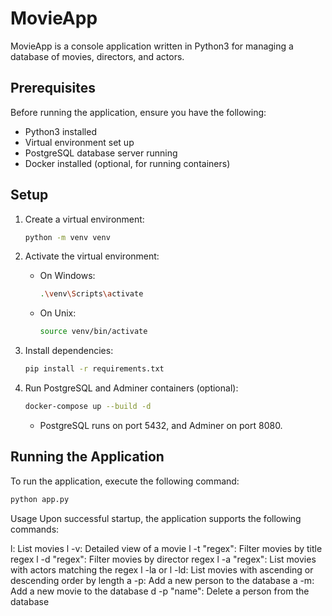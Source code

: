 # MovieApp

MovieApp is a console application written in Python3 for managing a database of movies, directors, and actors.

## Prerequisites

Before running the application, ensure you have the following:

- Python3 installed
- Virtual environment set up
- PostgreSQL database server running
- Docker installed (optional, for running containers)

## Setup

1. Create a virtual environment:

    ```bash
    python -m venv venv
    ```

2. Activate the virtual environment:

    - On Windows:

        ```bash
        .\venv\Scripts\activate
        ```

    - On Unix:

        ```bash
        source venv/bin/activate
        ```

3. Install dependencies:

    ```bash
    pip install -r requirements.txt
    ```

4. Run PostgreSQL and Adminer containers (optional):

    ```bash
    docker-compose up --build -d
    ```

    - PostgreSQL runs on port 5432, and Adminer on port 8080.

## Running the Application

To run the application, execute the following command:

```bash
python app.py
```
Usage
Upon successful startup, the application supports the following commands:

l: List movies
l -v: Detailed view of a movie
l -t "regex": Filter movies by title regex
l -d "regex": Filter movies by director regex
l -a "regex": List movies with actors matching the regex
l -la or l -ld: List movies with ascending or descending order by length
a -p: Add a new person to the database
a -m: Add a new movie to the database
d -p "name": Delete a person from the database